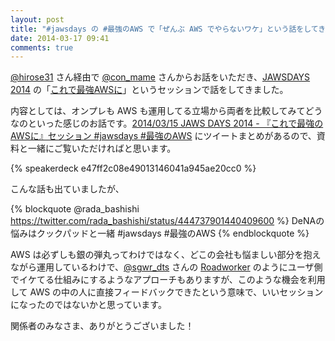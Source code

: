 ```yaml
---
layout: post
title: "#jawsdays の #最強のAWS で「ぜんぶ AWS でやらないワケ」という話をしてきた"
date: 2014-03-17 09:41
comments: true
---
```


[@hirose31](https://twitter.com/hirose31) さん経由で [@con_mame](https://twitter.com/con_mame) さんからお話をいただき、[JAWSDAYS 2014](http://jawsdays2014.jaws-ug.jp/) の「[これで最強AWSに](http://jawsdays2014.jaws-ug.jp/sessions/track7/)」というセッションで話をしてきました。

内容としては、オンプレも AWS も運用してる立場から両者を比較してみてどうなのといった感じのお話です。[2014/03/15 JAWS DAYS 2014 - 『これで最強のAWSに』セッション #jawsdays #最強のAWS](http://togetter.com/li/639957) にツイートまとめがあるので、資料と一緒にご覧いただければと思います。

{% speakerdeck e47ff2c08e49013146041a945ae20cc0 %}

こんな話も出ていましたが、

{% blockquote @rada_bashishi https://twitter.com/rada_bashishi/status/444737901440409600 %}
DeNAの悩みはクックパッドと一緒 #jawsdays #最強のAWS
{% endblockquote %}

AWS は必ずしも銀の弾丸ってわけではなく、どこの会社も悩ましい部分を抱えながら運用しているわけで、[@sgwr_dts](https://twitter.com/sgwr_dts) さんの [Roadworker](https://bitbucket.org/winebarrel/roadworker) のようにユーザ側でイケてる仕組みにするようなアプローチもありますが、このような機会を利用して AWS の中の人に直接フィードバックできたという意味で、いいセッションになったのではないかと思っています。

関係者のみなさま、ありがとうございました！
